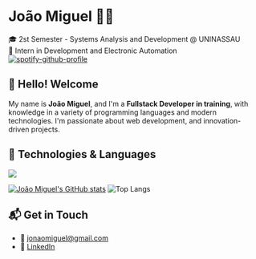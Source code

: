 # João Miguel 👨‍💻  
🎓 2st Semester - Systems Analysis and Development @ UNINASSAU  
💼 Intern in Development and Electronic Automation  
[![spotify-github-profile](https://spotify-github-profile.kittinanx.com/api/view?uid=92cicog27dlqwnujaob9pacjv&cover_image=true&theme=novatorem&show_offline=false&background_color=ffffff&interchange=false&bar_color=ffffff&bar_color_cover=false)](https://github.com/kittinan/spotify-github-profile)


## 👋 Hello! Welcome  
My name is **João Miguel**, and I'm a **Fullstack Developer in training**, with knowledge in a variety of programming languages and modern technologies. I'm passionate about web development, and innovation-driven projects.



## 🧠 Technologies & Languages
<div>
  <a href="https://skillicons.dev">
    <img src="https://skillicons.dev/icons?i=js,ts,nodejs,react,nextjs,html,tailwind,css,java,spring,postgres,c,cpp,linux,git&theme=light&perline=5" />
  </a>
</div>

[![João Miguel's GitHub stats](https://github-readme-stats.vercel.app/api?username=jmfs12)](https://github.com/jmfs12/github-readme-stats)
![Top Langs](https://github-readme-stats.vercel.app/api/top-langs/?username=jmfs12&layout=compact)

## 📬 Get in Touch

- 📧 jonaomiguel@gmail.com  
- 💼 [LinkedIn](https://www.linkedin.com/in/jmf-souza)  
